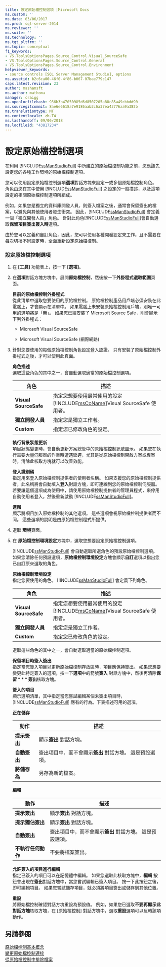 ```yaml
---
title: 設定原始檔控制選項 |Microsoft Docs
ms.custom: ''
ms.date: 03/06/2017
ms.prod: sql-server-2014
ms.reviewer: ''
ms.suite: ''
ms.technology: ''
ms.tgt_pltfrm: ''
ms.topic: conceptual
f1_keywords:
- VS.ToolsOptionsPages.Source_Control.Visual_SourceSafe
- VS.ToolsOptionsPages.Source_Control.General
- VS.ToolsOptionsPages.Source_Control.Environment
helpviewer_keywords:
- source controls [SQL Server Management Studio], options
ms.assetid: b2c6ca00-46f0-4f86-b067-07bae779c147
caps.latest.revision: 23
author: mashamsft
ms.author: mathoma
manager: craigg
ms.openlocfilehash: 936b3b47050985d6d8507205a88c85a49cbbdd90
ms.sourcegitcommit: 8ae6e6618a7e9186aab3c6a37ea43776aa9a382b
ms.translationtype: MT
ms.contentlocale: zh-TW
ms.lasthandoff: 09/06/2018
ms.locfileid: "43817234"
---
```

# <a name="set-source-control-options"></a>設定原始檔控制選項
  在利用 [!INCLUDE[ssManStudioFull](../includes/ssmanstudiofull-md.md)] 中所建立的原始檔控制功能之前，您應該先設定您的各種工作環境的原始檔控制選項。  
  
 您可以使用設定原始檔控制選項**選項**對話方塊來設定一或多個原始檔控制角色。 角色由您在其中使用 [!INCLUDE[ssManStudioFull](../includes/ssmanstudiofull-md.md)] 之設定的一般描述，以及這項設定的相關原始檔控制選項所組成。  
  
 例如，如果您是獨立的資料庫開發人員，則簽入檔案之後，通常會保留簽出的檔案，以避免與其他使用者發生衝突。 因此，[!INCLUDE[ssManStudioFull](../includes/ssmanstudiofull-md.md)] 會定義一個「獨立開發人員」角色。 針對此角色[!INCLUDE[ssManStudioFull](../includes/ssmanstudiofull-md.md)]會自動選取**保留項目簽出簽入時**選項。  
  
 由於您可以定義和自訂角色，因此，您可以使用各種開發設定來工作，且不需要在每次切換不同設定時，全面重新設定原始檔控制。  
  
### <a name="to-set-source-control-options"></a>設定原始檔控制選項  
  
1.  在 **[工具]** 功能表上，按一下 **[選項]**。  
  
2.  在**選項**對話方塊方塊中，展開**原始檔控制**，然後按一下**外掛程式選取範圍**頁面。  
  
     **目前的原始檔控制外掛程式**  
     從此清單中選取您要使用的原始檔控制。 原始檔控制產品用戶端必須安裝在此電腦上，才會顯示在清單中。 如果電腦上未安裝原始檔控制用戶端，則唯一可用的選項將是「無」。 如果您已經安裝了 Microsoft Source Safe，則會顯示下列外掛程式：  
  
    -   Microsoft Visual SourceSafe  
  
    -   Microsoft Visual SourceSafe (網際網路)  
  
3.  針對您要使用的每個原始檔控制角色設定登入認證。 只有安裝了原始檔控制外掛程式之後，才可以使用此頁面。  
  
     **角色描述**  
     選取這些角色的其中之一，會自動選取適當的原始檔控制選項。  
  
    |角色|描述|  
    |----------|-----------------|  
    |**Visual SourceSafe**|指定您想要使用最常使用的設定[!INCLUDE[msCoName](../includes/msconame-md.md)]Visual SourceSafe 使用者。|  
    |**獨立開發人員**|指定您是獨立工作者。|  
    |**Custom**|指定您已修改角色的設定。|  
  
     **執行背景狀態更新**  
     項目狀態變更時，會自動更新方案總管中的原始檔控制訊號圖示。 如果您在執行需要大量伺服器的作業時遭遇延遲，尤其是從原始檔控制開啟方案或專案時，清除此核取方塊就可以改善效能。  
  
     **登入識別碼**  
     指定用來登入原始檔控制提供者的使用者名稱。 如果支援您的原始檔控制提供者，此名稱將會自動填入**登入**對話方塊，即可連線到您的原始檔控制伺服器。 若要讓這個選項成為使用中，請使用原始檔控制提供者的管理員程式，來停用自動使用者登入，然後重新啟動 [!INCLUDE[ssManStudioFull](../includes/ssmanstudiofull-md.md)]。  
  
     **進階**  
     顯示將項目加入原始檔控制的其他選項。 這些選項會視原始檔控制提供者而不同。 這些選項的說明是由原始檔控制程式所提供。  
  
4.  選取 **環境**頁面。  
  
5.  在 **原始檔控制環境設定**方塊中，選取您想要設定原始檔控制選項。  
  
     [!INCLUDE[ssManStudioFull](../includes/ssmanstudiofull-md.md)] 會自動選取所選角色的預設原始檔控制選項。 如果您清除任何預設選項，**原始檔控制環境設定**方塊會顯示**自訂**選項以指出您已自訂原來選取的角色。  
  
     **原始檔控制環境設定**  
     指定您要使用的角色。 [!INCLUDE[ssManStudioFull](../includes/ssmanstudiofull-md.md)] 會定義下列角色。  
  
    |角色|描述|  
    |----------|-----------------|  
    |**Visual SourceSafe**|指定您想要使用最常使用的設定[!INCLUDE[msCoName](../includes/msconame-md.md)]Visual SourceSafe 使用者。|  
    |**獨立開發人員**|指定您是獨立工作者。|  
    |**Custom**|指定您已修改角色的設定。|  
  
     選取這些角色的其中之一，會自動選取適當的原始檔控制選項。  
  
     **保留項目時簽入簽出**  
     指定當您簽入項目以更新原始檔控制存放區時，項目應保持簽出。 如果您想要變更此特定簽入的選項，按一下**選項**中的箭號**簽入** 對話方塊中，然後再清除**保留 * * * 簽出**核取方塊。  
  
     **簽入的項目**  
     顯示選項清單，其中指定當您嘗試編輯某個未簽出項目時，[!INCLUDE[ssManStudioFull](../includes/ssmanstudiofull-md.md)] 應有的行為。下表描述可用的選項。  
  
     **正在儲存**  
  
    |動作|描述|  
    |------------|-----------------|  
    |**提示簽出**|顯示**簽出** 對話方塊。|  
    |**自動簽出**|簽出項目中，而不會顯示**簽出** 對話方塊。 這是預設選項。|  
    |**將儲存為**|另存為新的檔案。|  
  
     **編輯**  
  
    |動作|描述|  
    |------------|-----------------|  
    |**提示簽出**|顯示**簽出** 對話方塊。|  
    |**提示獨佔簽出**|顯示**簽出** 對話方塊。|  
    |**自動簽出**|簽出項目中，而不會顯示**簽出** 對話方塊。 這是預設選項。|  
    |**不執行任何動作**|不要將檔案簽出。|  
  
     **允許簽入的項目進行編輯**  
     指定已簽入的項目可以在記憶體中編輯。 如果您選取此核取方塊中，**編輯** 按鈕會出現在**簽出**對話方塊中，當您嘗試編輯已簽入項目。 按一下此按鈕之後，即可編輯項目。 如果您嘗試儲存項目，就必須將項目簽出或儲存到其他位置。  
  
     **重設**  
     將原始檔控制確認對話方塊重設為預設值。 例如，如果您已選取**不要再顯示此對話方塊**核取方塊，在 [原始檔控制] 對話方塊中，選取**重設**選項可以反轉該項動作。  
  
## <a name="see-also"></a>另請參閱  
 [原始檔控制基本概念](../../2014/database-engine/source-control-basics.md)   
 [變更原始檔控制連接](../../2014/database-engine/change-source-control-connections.md)   
 [從原始檔控制中排除檔案](../../2014/database-engine/exclude-files-from-source-control.md)  
  
  

